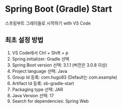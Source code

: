 # Spring Boot (Gradle) Start
스프링부트 그레이들로 시작하기 with VS Code

## 최초 설정 방법
1. VS Code에서 Ctrl + Shift + p
2. Spring initializer: Gradle 선택
3. Spring Boot version 선택: 3.1.1 (버전은 3.0.8 이상)
4. Project language 선택: Java
5. Group Id 등록: com.hugo83 (Default는 com.example)
6. Artifact Id 등록: sb-gradle-start
7. Packaging type 선택: JAR
8. Java Version 선택: 17
9. Search for dependencies: Spring Web
